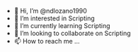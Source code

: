 - 👋 Hi, I’m @ndlozano1990
- 👀 I’m interested in Scripting
- 🌱 I’m currently learning Scripting
- 💞️ I’m looking to collaborate on Scripting
- 📫 How to reach me ...

<!---
ndlozano1990/ndlozano1990 is a ✨ special ✨ repository because its `README.md` (this file) appears on your GitHub profile.
You can click the Preview link to take a look at your changes.
--->
